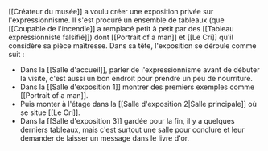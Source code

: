 [[Créateur du musée]] a voulu créer une exposition privée sur l'expressionnisme. Il s'est procuré un ensemble de tableaux (que [[Coupable de l'incendie]] a remplacé petit à petit par des [[Tableau expressionniste falsifié]]) dont [[Portrait of a man]] et [[Le Cri]] qu'il considère sa pièce maîtresse.
Dans sa tête, l'exposition se déroule comme suit : 
- Dans la [[Salle d'accueil]], parler de l'expressionnisme avant de débuter la visite, c'est aussi un bon endroit pour prendre un peu de nourriture.
- Dans la [[Salle d'exposition 1]] montrer des premiers exemples comme [[Portrait of a man]].
- Puis monter à l'étage dans la [[Salle d'exposition 2|Salle principale]] où se situe [[Le Cri]].
- Dans la [[Salle d'exposition 3]] gardée pour la fin, il y a quelques derniers tableaux, mais c'est surtout une salle pour conclure et leur demander de laisser un message dans le livre d'or.